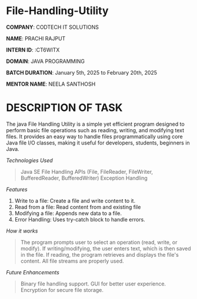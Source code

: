 # File-Handling-Utility

**COMPANY**: CODTECH IT SOLUTIONS

**NAME**: PRACHI RAJPUT

**INTERN ID**: :CT6WITX

**DOMAIN**: JAVA PROGRAMMING

**BATCH DURATION**: January 5th, 2025 to February 20th, 2025

**MENTOR NAME**: NEELA SANTHOSH


# DESCRIPTION OF TASK

The java File Handling Utility is a simple yet efficient program designed to perform basic file operations such as reading, writing, and modifying text files. It provides an easy way to handle files programmatically using core Java file I/O classes, making it useful for developers, students, beginners in Java.

*Technologies Used*
> Java SE
> File Handling APIs (File, FileReader, FileWriter, BufferedReader, BufferedWriter)
> Exception Handling

*Features*
1. Write to a file: Create a file and write content to it.
2. Read from a file: Read content from and existing file
3. Modifying a file: Appends new data to a file.
4. Error Handling: Uses try-catch block to handle errors.


*How it works*
> The program prompts user to select an operation (read, write, or modify).
> If writing/modifying, the user enters text, which is then saved in the file.
> If reading, the program retrieves and displays the file's content.
> All file streams are properly used.


*Future Enhancements*
> Binary file handling support.
> GUI for better user experience.
> Encryption for secure file storage.
